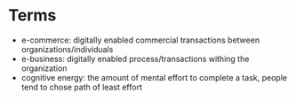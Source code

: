 # Terms

* e-commerce: digitally enabled commercial transactions between organizations/individuals
* e-business: digitally enabled process/transactions withing the organization
* cognitive energy: the amount of mental effort to complete a task, people tend to chose path of least effort
